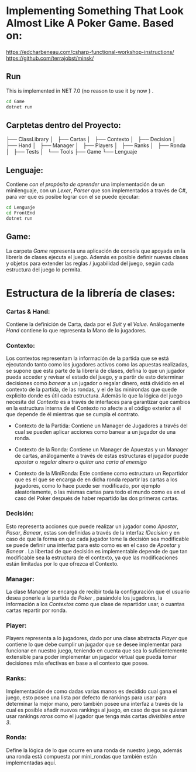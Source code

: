 # Implementing Something That Look Almost Like A Poker Game. Based on:

 https://edcharbeneau.com/csharp-functional-workshop-instructions/
 https://github.com/terrajobst/minsk/

## Run

This is implemented in NET 7.0 (no reason to use it by now ) . 

```bash
cd Game
dotnet run
```

## Carptetas dentro del Proyecto:

├── ClassLibrary
│   ├── Cartas
│   ├── Contexto
│   ├── Decision
│   ├── Hand
│   ├── Manager
│   ├── Players
│   ├── Ranks
│   ├── Ronda
│   ├── Tests
│   └── Tools
├── Game
└── Lenguaje

## Lenguaje:

Contiene *con el propósito de aprender* una implementación de un minilenguaje, con un *Lexer*, *Parser* que son implementados a través de C#, para ver que es posibe lograr con el se puede ejecutar:

```bash
cd Lenguaje
cd FrontEnd
dotnet run
```

## Game:

La carpeta *Game* representa una aplicación de consola que apoyada en la librería de clases ejecuta el juego. Además es posible definir nuevas clases y objetos para extender las reglas / jugabilidad del juego, según cada estructura del juego lo permita.

# Estructura de la librería de clases:

### Cartas & Hand:

Contiene la definición de Carta, dada por el *Suit* y el *Value*. Análogamente *Hand* contiene lo que representa la Mano de lo jugadores.

### Contexto:

Los contextos representam la información de la partida que se está ejecutando tanto como los jugadores activos como las apuestas realizadas, se supone que esta parte de la librería de clases, defina lo que un jugador pueda acceder y revisar el estado del juego, y a partir de esto determinar decisiones como *banear* a un jugador o regalar dinero, está dividido en el contexto de la partida, de las rondas, y el de las minirondas que quede explicito donde es útil cada estructura. Además lo que la lógica del juego necesita del *Contexto* es a través de interfaces para garantizar que cambios en la estructura interna de el Contexto no afecte a el código exterior a él que depende de él mientras que se cumpla el contrato.

- Contexto de la Partida: Contiene un Manager de Jugadores a través del cual se pueden aplicar acciones como banear a un jugador de una ronda.

- Contexto de la Ronda: Contiene un Manager de Apuestas y un Manager de cartas, análogamente a través de estas estructuras el jugador puede *apostar* o *regalar dinero* o *quitar una carta al enemigo*

- Contexto de la MiniRonda: Este contiene como estructura un Repartidor que es el que se encarga de en dicha ronda repartir las cartas a los jugadores, como lo hace puede ser modificado, por ejemplo aleatoriamente, o las mismas cartas para todo el mundo como es en el caso del Poker después de haber repartido las dos primeras cartas.

### Decisión:

Esto representa acciones que puede realizar un jugador como *Apostar*, *Pasar*, *Banear*, estas son definidas a través de la interfaz *IDecision* y en caso de que la forma en que cada jugador tome la decisión sea modificable se puede definir una interfaz para esto como es en el caso de *Apostar* y *Banear* . La libertad de que decisión es implementable depende de que tan modificable sea la estructura de el contexto, ya que las modificaciones están limitadas por lo que ofrezca el Contexto.

### Manager:

La clase Manager se encarga de recibir toda la configuración que el usuario desea ponerle a la partida de *Poker* , pasándole los jugadores, la información a los *Contextos* como que clase de repartidor usar, o cuantas cartas repartir por ronda.

### Player:

Players representa a lo jugadores, dado por una clase abstracta *Player* que contiene lo que debe cumplir un jugador que se desee implementar para funcionar en nuestro juego, teniendo en cuenta que sea lo suficientemente extensible para poder implementar un jugador virtual que pueda tomar decisiones más efectivas en base a el contexto que posee.

### Ranks:

Implementación de como dadas varias manos es decidido cual gana el juego, esto posee una lista por defecto de rankings para usar para determinar la mejor mano, pero también posee una interfaz a través de la cual es posible añadir nuevos rankings al juego, en caso de que se quieran usar rankings *raros* como el jugador que tenga más cartas *divisibles entre 3*.

### Ronda:

Define la lógica de lo que ocurre en una ronda de nuestro juego, además una ronda está compuesta por mini_rondas que también están implementadas aquí. 